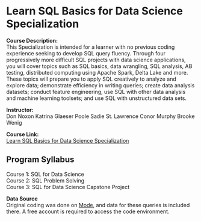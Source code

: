 # Learn SQL Basics for Data Science Specialization

**Course Description:<br>**
This Specialization is intended for a learner with no previous coding experience seeking to develop SQL query fluency. Through four progressively more difficult SQL projects with data science applications, you will cover topics such as SQL basics, data wrangling, SQL analysis, AB testing, distributed computing using Apache Spark, Delta Lake and more. These topics will prepare you to apply SQL creatively to analyze and explore data; demonstrate efficiency in writing queries; create data analysis datasets; conduct feature engineering, use SQL with other data analysis and machine learning toolsets; and use SQL with unstructured data sets. 

**Instructor:** <br>
Don Noxon
Katrina Glaeser Poole
Sadie St. Lawrence
Conor Murphy
Brooke Wenig

**Course Link:** <br>
[Learn SQL Basics for Data Science Specialization](https://www.coursera.org/specializations/learn-sql-basics-data-science)

## Program Syllabus
Course 1: SQL for Data Science<br>
Course 2: SQL Problem Solving<br>
Course 3: SQL for Data Science Capstone Project<br>

**Data Source** <br>
Original coding was done on [Mode](https://app.mode.com/), and data for these queries is included there. A free account is required to access the code environment.
